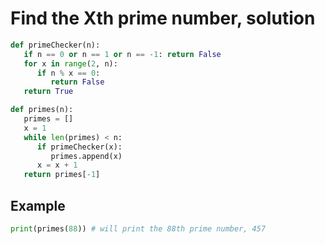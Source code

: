 # Find the Xth prime number, solution

```py
def primeChecker(n):
   if n == 0 or n == 1 or n == -1: return False
   for x in range(2, n):
      if n % x == 0:
         return False
   return True

def primes(n):
   primes = []
   x = 1
   while len(primes) < n:
      if primeChecker(x):
         primes.append(x)
      x = x + 1
   return primes[-1]
```

## Example

```py
print(primes(88)) # will print the 88th prime number, 457
```